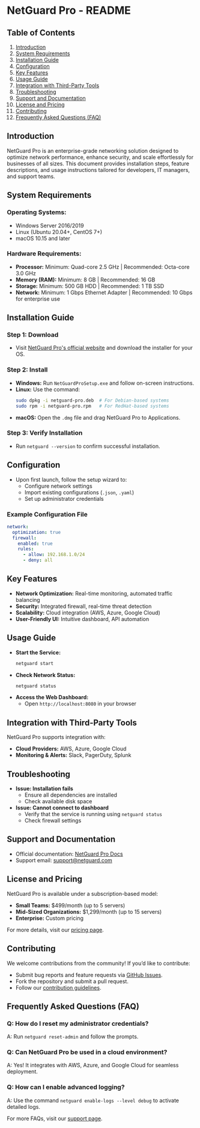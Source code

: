 # NetGuard Pro - README

## Table of Contents
1. [Introduction](#introduction)
2. [System Requirements](#system-requirements)
3. [Installation Guide](#installation-guide)
4. [Configuration](#configuration)
5. [Key Features](#key-features)
6. [Usage Guide](#usage-guide)
7. [Integration with Third-Party Tools](#integration-with-third-party-tools)
8. [Troubleshooting](#troubleshooting)
9. [Support and Documentation](#support-and-documentation)
10. [License and Pricing](#license-and-pricing)
11. [Contributing](#contributing)
12. [Frequently Asked Questions (FAQ)](#frequently-asked-questions-faq)

## Introduction
NetGuard Pro is an enterprise-grade networking solution designed to optimize network performance, enhance security, and scale effortlessly for businesses of all sizes. This document provides installation steps, feature descriptions, and usage instructions tailored for developers, IT managers, and support teams.

## System Requirements
### Operating Systems:
- Windows Server 2016/2019
- Linux (Ubuntu 20.04+, CentOS 7+)
- macOS 10.15 and later

### Hardware Requirements:
- **Processor:** Minimum: Quad-core 2.5 GHz | Recommended: Octa-core 3.0 GHz
- **Memory (RAM):** Minimum: 8 GB | Recommended: 16 GB
- **Storage:** Minimum: 500 GB HDD | Recommended: 1 TB SSD
- **Network:** Minimum: 1 Gbps Ethernet Adapter | Recommended: 10 Gbps for enterprise use

## Installation Guide
### **Step 1: Download**
- Visit [NetGuard Pro's official website](#) and download the installer for your OS.

### **Step 2: Install**
- **Windows:** Run `NetGuardProSetup.exe` and follow on-screen instructions.
- **Linux:** Use the command:  
  ```bash
  sudo dpkg -i netguard-pro.deb  # For Debian-based systems
  sudo rpm -i netguard-pro.rpm   # For RedHat-based systems
  ```
- **macOS:** Open the `.dmg` file and drag NetGuard Pro to Applications.

### **Step 3: Verify Installation**
- Run `netguard --version` to confirm successful installation.

## Configuration
- Upon first launch, follow the setup wizard to:
  - Configure network settings
  - Import existing configurations (`.json`, `.yaml`)
  - Set up administrator credentials
  
### **Example Configuration File**
```yaml
network:
  optimization: true
  firewall:
    enabled: true
    rules:
      - allow: 192.168.1.0/24
      - deny: all
```

## Key Features
- **Network Optimization:** Real-time monitoring, automated traffic balancing
- **Security:** Integrated firewall, real-time threat detection
- **Scalability:** Cloud integration (AWS, Azure, Google Cloud)
- **User-Friendly UI:** Intuitive dashboard, API automation

## Usage Guide
- **Start the Service:**
  ```bash
  netguard start
  ```
- **Check Network Status:**
  ```bash
  netguard status
  ```
- **Access the Web Dashboard:**
  - Open `http://localhost:8080` in your browser

## Integration with Third-Party Tools
NetGuard Pro supports integration with:
- **Cloud Providers:** AWS, Azure, Google Cloud
- **Monitoring & Alerts:** Slack, PagerDuty, Splunk

## Troubleshooting
- **Issue: Installation fails**
  - Ensure all dependencies are installed
  - Check available disk space
- **Issue: Cannot connect to dashboard**
  - Verify that the service is running using `netguard status`
  - Check firewall settings

## Support and Documentation
- Official documentation: [NetGuard Pro Docs](#)
- Support email: support@netguard.com

## License and Pricing
NetGuard Pro is available under a subscription-based model:
- **Small Teams:** $499/month (up to 5 servers)
- **Mid-Sized Organizations:** $1,299/month (up to 15 servers)
- **Enterprise:** Custom pricing

For more details, visit our [pricing page](#).

## Contributing
We welcome contributions from the community! If you’d like to contribute:
- Submit bug reports and feature requests via [GitHub Issues](#).
- Fork the repository and submit a pull request.
- Follow our [contribution guidelines](#).

## Frequently Asked Questions (FAQ)
### **Q: How do I reset my administrator credentials?**
A: Run `netguard reset-admin` and follow the prompts.

### **Q: Can NetGuard Pro be used in a cloud environment?**
A: Yes! It integrates with AWS, Azure, and Google Cloud for seamless deployment.

### **Q: How can I enable advanced logging?**
A: Use the command `netguard enable-logs --level debug` to activate detailed logs.

For more FAQs, visit our [support page](#).

